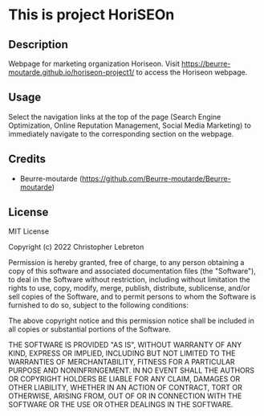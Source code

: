 # This is project HoriSEOn

## Description

Webpage for marketing organization Horiseon. Visit https://beurre-moutarde.github.io/horiseon-project1/ to access the Horiseon webpage. 

## Usage

Select the navigation links at the top of the page (Search Engine Optimization, Online Reputation Management, Social Media Marketing) to immediately navigate to the corresponding section on the webpage. 

## Credits

- Beurre-moutarde (https://github.com/Beurre-moutarde/Beurre-moutarde)


## License

MIT License

Copyright (c) 2022 Christopher Lebreton

Permission is hereby granted, free of charge, to any person obtaining a copy
of this software and associated documentation files (the "Software"), to deal
in the Software without restriction, including without limitation the rights
to use, copy, modify, merge, publish, distribute, sublicense, and/or sell
copies of the Software, and to permit persons to whom the Software is
furnished to do so, subject to the following conditions:

The above copyright notice and this permission notice shall be included in all
copies or substantial portions of the Software.

THE SOFTWARE IS PROVIDED "AS IS", WITHOUT WARRANTY OF ANY KIND, EXPRESS OR
IMPLIED, INCLUDING BUT NOT LIMITED TO THE WARRANTIES OF MERCHANTABILITY,
FITNESS FOR A PARTICULAR PURPOSE AND NONINFRINGEMENT. IN NO EVENT SHALL THE
AUTHORS OR COPYRIGHT HOLDERS BE LIABLE FOR ANY CLAIM, DAMAGES OR OTHER
LIABILITY, WHETHER IN AN ACTION OF CONTRACT, TORT OR OTHERWISE, ARISING FROM,
OUT OF OR IN CONNECTION WITH THE SOFTWARE OR THE USE OR OTHER DEALINGS IN THE
SOFTWARE.
